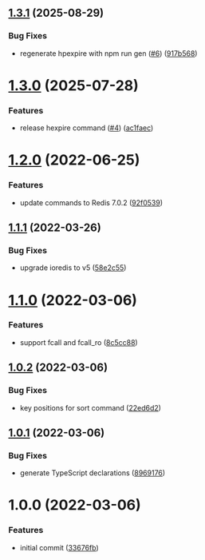 ## [1.3.1](https://github.com/ioredis/commands/compare/v1.3.0...v1.3.1) (2025-08-29)


### Bug Fixes

* regenerate hpexpire with npm run gen ([#6](https://github.com/ioredis/commands/issues/6)) ([917b568](https://github.com/ioredis/commands/commit/917b5681b383c3040565caa250f9fc779a8a42cd))

# [1.3.0](https://github.com/ioredis/commands/compare/v1.2.0...v1.3.0) (2025-07-28)


### Features

* release hexpire command ([#4](https://github.com/ioredis/commands/issues/4)) ([ac1faec](https://github.com/ioredis/commands/commit/ac1faecacd9704412d391ce53d072e9f67ae47bd))

# [1.2.0](https://github.com/ioredis/commands/compare/v1.1.1...v1.2.0) (2022-06-25)


### Features

* update commands to Redis 7.0.2 ([92f0539](https://github.com/ioredis/commands/commit/92f05392d99e3d5ac785cd66881f85416cc08041))

## [1.1.1](https://github.com/ioredis/commands/compare/v1.1.0...v1.1.1) (2022-03-26)


### Bug Fixes

* upgrade ioredis to v5 ([58e2c55](https://github.com/ioredis/commands/commit/58e2c550467d0d8cf98a71837ee82983e5e72ff6))

# [1.1.0](https://github.com/ioredis/commands/compare/v1.0.2...v1.1.0) (2022-03-06)


### Features

* support fcall and fcall_ro ([8c5cc88](https://github.com/ioredis/commands/commit/8c5cc886caf8d05cb96aac3abd9ce5174bb9d85e))

## [1.0.2](https://github.com/ioredis/commands/compare/v1.0.1...v1.0.2) (2022-03-06)


### Bug Fixes

* key positions for sort command ([22ed6d2](https://github.com/ioredis/commands/commit/22ed6d2df52ef72970f64834b0e807d8088819f3))

## [1.0.1](https://github.com/ioredis/commands/compare/v1.0.0...v1.0.1) (2022-03-06)


### Bug Fixes

* generate TypeScript declarations ([8969176](https://github.com/ioredis/commands/commit/8969176e70c3e92d182a2d04be727a9216a38ebf))

# 1.0.0 (2022-03-06)


### Features

* initial commit ([33676fb](https://github.com/ioredis/commands/commit/33676fb3aa0a087ac6a173fafc17e3c7c3b4584b))
